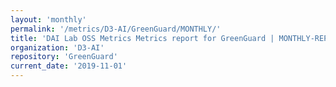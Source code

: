 ```yaml
---
layout: 'monthly'
permalink: '/metrics/D3-AI/GreenGuard/MONTHLY/'
title: 'DAI Lab OSS Metrics Metrics report for GreenGuard | MONTHLY-REPORT-2019-11-01'
organization: 'D3-AI'
repository: 'GreenGuard'
current_date: '2019-11-01'
---
```

